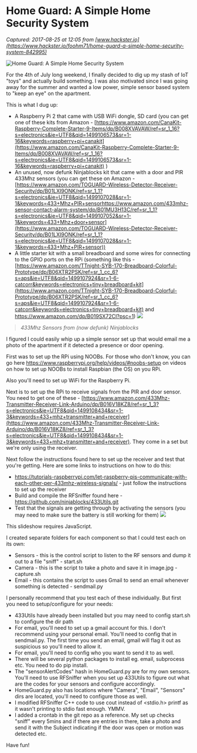 # Home Guard: A Simple Home Security System

_Captured: 2017-08-25 at 12:05 from [www.hackster.io](https://www.hackster.io/foohm71/home-guard-a-simple-home-security-system-842995)_

![Home Guard: A Simple Home Security System ](https://hackster.imgix.net/uploads/attachments/321667/img_20170701_092007_kcmVt4n0Xn.jpg?auto=compress%2Cformat&w=900&h=675&fit=min)

For the 4th of July long weekend, I finally decided to dig up my stash of IoT "toys" and actually build something. I was also motivated since I was going away for the summer and wanted a low power, simple sensor based system to "keep an eye" on the apartment.

This is what I dug up:

  * A Raspberry Pi 2 that came with USB WiFi dongle, SD card (you can get one of these kits from Amazon - [https://www.amazon.com/CanaKit-Raspberry-Complete-Starter-9-Items/dp/B008XVAVAW/ref=sr_1_16?s=electronics&ie=UTF8&qid=1499106573&sr=1-16&keywords=raspberry+pi+canakit](https://www.amazon.com/CanaKit-Raspberry-Complete-Starter-9-Items/dp/B008XVAVAW/ref=sr_1_16?s=electronics&ie=UTF8&qid=1499106573&sr=1-16&keywords=raspberry+pi+canakit) )
  * An unused, now defunk Ninjablocks kit that came with a door and PIR 433Mhz sensors (you can get these on Amazon - [https://www.amazon.com/TOGUARD-Wireless-Detector-Receiver-Security/dp/B01LXI9ONK/ref=sr_1_1?s=electronics&ie=UTF8&qid=1499107028&sr=1-1&keywords=433+Mhz+PIR+sensorhttps://www.amazon.com/433mhz-sensor-contact-alarm-system/dp/B01MU3H13C/ref=sr_1_1?s=electronics&ie=UTF8&qid=1499107052&sr=1-1&keywords=433+Mhz+door+sensor](https://www.amazon.com/TOGUARD-Wireless-Detector-Receiver-Security/dp/B01LXI9ONK/ref=sr_1_1?s=electronics&ie=UTF8&qid=1499107028&sr=1-1&keywords=433+Mhz+PIR+sensor))
  * A little starter kit with a small breadboard and some wires for connecting to the GPIO ports on the RPi (something like this - [https://www.amazon.com/TTnight-SYB-170-Breadboard-Colorful-Prototype/dp/B06XTR2PSK/ref=sr_1_cc_6?s=aps&ie=UTF8&qid=1499107924&sr=1-6-catcorr&keywords=electronics+tiny+breadboard+kit](https://www.amazon.com/TTnight-SYB-170-Breadboard-Colorful-Prototype/dp/B06XTR2PSK/ref=sr_1_cc_6?s=aps&ie=UTF8&qid=1499107924&sr=1-6-catcorr&keywords=electronics+tiny+breadboard+kit) and <https://www.amazon.com/dp/B019SX72CI?psc=1>)
![](https://hackster.imgix.net/uploads/attachments/321664/img_20170701_091912.jpg?auto=compress%2Cformat&w=680&h=510&fit=max)

> _433Mhz Sensors from (now defunk) Ninjablocks_

I figured I could easily whip up a simple sensor set up that would email me a photo of the apartment if it detected a presence or door opening.

First was to set up the RPi using NOOBs. For those who don't know, you can go here <https://www.raspberrypi.org/help/videos/#noobs-setup> on videos on how to set up NOOBs to install Raspbian (the OS) on you RPi.

Also you'll need to set up WiFi for the Raspberry Pi.

Next is to set up the RPi to receive signals from the PIR and door sensor. You need to get one of these - [https://www.amazon.com/433Mhz-Transmitter-Receiver-Link-Arduino/dp/B016V18KZ8/ref=sr_1_3?s=electronics&ie=UTF8&qid=1499108434&sr=1-3&keywords=433+mhz+transmitter+and+receiver](https://www.amazon.com/433Mhz-Transmitter-Receiver-Link-Arduino/dp/B016V18KZ8/ref=sr_1_3?s=electronics&ie=UTF8&qid=1499108434&sr=1-3&keywords=433+mhz+transmitter+and+receiver). They come in a set but we're only using the receiver.

Next follow the instructions found here to set up the receiver and test that you're getting. Here are some links to instructions on how to do this:

  * <https://tutorials-raspberrypi.com/let-raspberry-pis-communicate-with-each-other-per-433mhz-wireless-signals/> - just follow the instructions to set up the receiver
  * Build and compile the RFSniffer found here - <https://github.com/ninjablocks/433Utils.git>
  * Test that the signals are getting through by activating the sensors (you may need to make sure the battery is still working for them)
![](https://hackster.imgix.net/uploads/attachments/321665/img_20170701_092049.jpg?auto=compress%2Cformat&w=680&h=510&fit=max)

This slideshow requires JavaScript.

I created separate folders for each component so that I could test each on its own:

  * Sensors - this is the control script to listen to the RF sensors and dump it out to a file "sniff" - start.sh
  * Camera - this is the script to take a photo and save it in image.jpg - capture.sh
  * Email - this contains the script to uses Gmail to send an email whenever something is detected - sendmail.py

I personally recommend that you test each of these individually. But first you need to setup/configure for your needs:

  * 433Utils have already been installed but you may need to config start.sh to configure the dir path
  * For email, you'll need to set up a gmail account for this. I don't recommend using your personal email. You'll need to config that in sendmail.py. The first time you send an email, gmail will flag it out as suspicious so you'll need to allow it.
  * For email, you'll need to config who you want to send it to as well.
  * There will be several python packages to install eg. email, subprocess etc. You need to do pip install.
  * The "sensorAlertCodes" hash in HomeGuard.py are for my own sensors. You'll need to use RFSniffer when you set up 433Utils to figure out what are the codes for your sensors and configure accordingly.
  * HomeGuard.py also has locations where "Camera", "Email", "Sensors" dirs are located, you'll need to configure those as well.
  * I modified RFSniffer C++ code to use <iostream> cout instead of <stdio.h> printf as it wasn't printing to stdio fast enough. YMMV.
  * I added a crontab in the git repo as a reference. My set up checks "sniff" every 5mins and if there are entries in there, take a photo and send it with the Subject indicating if the door was open or motion was detected etc.

Have fun!
